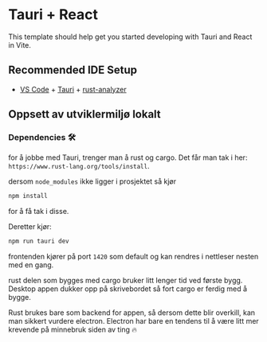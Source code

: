 # Tauri + React

This template should help get you started developing with Tauri and React in Vite.

## Recommended IDE Setup

- [VS Code](https://code.visualstudio.com/) + [Tauri](https://marketplace.visualstudio.com/items?itemName=tauri-apps.tauri-vscode) + [rust-analyzer](https://marketplace.visualstudio.com/items?itemName=rust-lang.rust-analyzer)

## Oppsett av utviklermiljø lokalt

### Dependencies 🛠️
for å jobbe med Tauri, trenger man å rust og cargo.
Det får man tak i her: `https://www.rust-lang.org/tools/install`.

dersom `node_modules` ikke ligger i prosjektet så kjør
```sh
npm install
```
for å få tak i disse.

Deretter kjør:
```sh
npm run tauri dev
```
frontenden kjører på port `1420` som default og kan rendres i nettleser nesten med en gang.

rust delen som bygges med cargo bruker litt lenger tid ved første bygg. Desktop appen dukker opp på skrivebordet så fort cargo er ferdig med å bygge.

Rust brukes bare som backend for appen, så dersom dette blir overkill, kan man sikkert vurdere electron. Electron har bare en tendens til å være litt mer krevende på minnebruk siden av ting 🔥